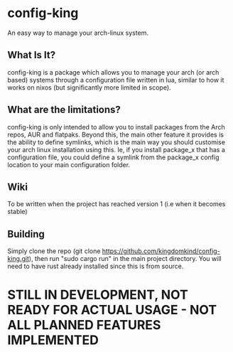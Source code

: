 # config-king
An easy way to manage your arch-linux system.

## What Is It?
config-king is a package which allows you to manage your arch (or arch based) systems through a configuration file written in lua, similar to how it works on nixos (but significantly more limited in scope).

## What are the limitations?
config-king is only intended to allow you to install packages from the Arch repos, AUR and flatpaks. Beyond this, the main other feature it provides is the ability to define symlinks, which is the main way you should customise your arch linux installation using this. Ie, if you install package_x that has a configuration file, you could define a symlink from the package_x config location to your main configuration folder.

## Wiki
To be written when the project has reached version 1 (i.e when it becomes stable)

## Building
Simply clone the repo (git clone https://github.com/kingdomkind/config-king.git), then run "sudo cargo run" in the main project directory. You will need to have rust already installed since this is from source.

# STILL IN DEVELOPMENT, NOT READY FOR ACTUAL USAGE - NOT ALL PLANNED FEATURES IMPLEMENTED
